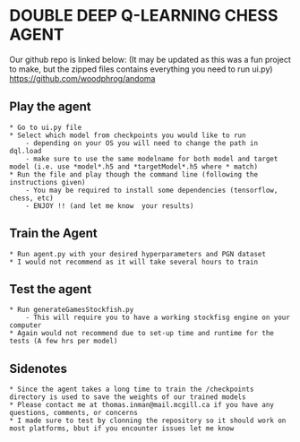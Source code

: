 # DOUBLE DEEP Q-LEARNING CHESS AGENT
Our github repo is linked below: (It may be updated as this was a fun project to make, but the  zipped files contains everything you need to run ui.py)
https://github.com/woodphrog/andoma

## Play the agent
	* Go to ui.py file 
	* Select which model from checkpoints you would like to run
		- depending on your OS you will need to change the path in dql.load
		- make sure to use the same modelname for both model and target model (i.e. use *model*.h5 and *targetModel*.h5 where * match)
	* Run the file and play though the command line (following the instructions given)
		- You may be required to install some dependencies (tensorflow, chess, etc)
		- ENJOY !! (and let me know  your results)

## Train the Agent
	* Run agent.py with your desired hyperparameters and PGN dataset
	* I would not recommend as it will take several hours to train 

## Test the agent
	* Run generateGamesStockfish.py
		- This will require you to have a working stockfisg engine on your computer
	* Again would not recommend due to set-up time and runtime for the tests (A few hrs per model)

## Sidenotes 
	* Since the agent takes a long time to train the /checkpoints directory is used to save the weights of our trained models
	* Please contact me at thomas.inman@mail.mcgill.ca if you have any questions, comments, or concerns
	* I made sure to test by clonning the repository so it should work on most platforms, bbut if you encounter issues let me know